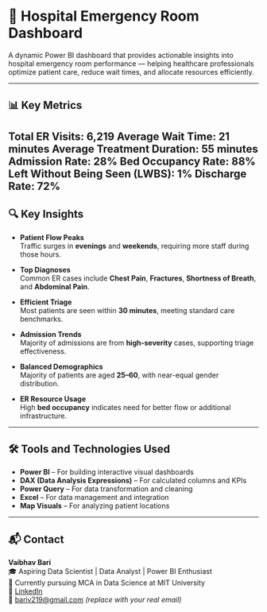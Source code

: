 # 🏥 Hospital Emergency Room Dashboard

A dynamic Power BI dashboard that provides actionable insights into hospital emergency room performance — helping healthcare professionals optimize patient care, reduce wait times, and allocate resources efficiently.

---

## 📊 Key Metrics

Total ER Visits: 6,219
Average Wait Time: 21 minutes
Average Treatment Duration: 55 minutes
Admission Rate: 28%
Bed Occupancy Rate: 88%
Left Without Being Seen (LWBS): 1%
Discharge Rate: 72%
---

## 🔍 Key Insights

- **Patient Flow Peaks**  
  Traffic surges in **evenings** and **weekends**, requiring more staff during those hours.

- **Top Diagnoses**  
  Common ER cases include **Chest Pain**, **Fractures**, **Shortness of Breath**, and **Abdominal Pain**.

- **Efficient Triage**  
  Most patients are seen within **30 minutes**, meeting standard care benchmarks.

- **Admission Trends**  
  Majority of admissions are from **high-severity** cases, supporting triage effectiveness.

- **Balanced Demographics**  
  Majority of patients are aged **25–60**, with near-equal gender distribution.

- **ER Resource Usage**  
  High **bed occupancy** indicates need for better flow or additional infrastructure.

---

## 🛠 Tools and Technologies Used

- **Power BI** – For building interactive visual dashboards  
- **DAX (Data Analysis Expressions)** – For calculated columns and KPIs  
- **Power Query** – For data transformation and cleaning  
- **Excel** – For data management and integration  
- **Map Visuals** – For analyzing patient locations 

---

## 📬 Contact

**Vaibhav Bari**  
🎓 Aspiring Data Scientist | Data Analyst | Power BI Enthusiast  
📍 Currently pursuing MCA in Data Science at MIT University  
🔗 [LinkedIn](https://linkedin.com/in/vaibhavbari)  
📧 bariv219@gmail.com *(replace with your real email)*  

